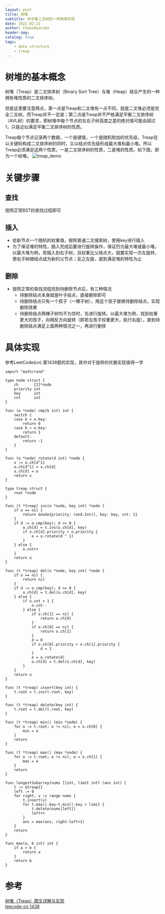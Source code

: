 ```yaml
---
layout: post
title: 树堆 
subtitle: 伪平衡二叉树的一种简单实现 
date: 2021-02-21
author: ChaosNyaruko
header-img: 
catalog: true
tags:
    - data structure
    - treap
---
```

# 树堆的基本概念
树堆（Treap）是二叉排序树（Binary Sort Tree）与堆（Heap）结合产生的一种拥有堆性质的二叉排序树。

但是这里要注意两点，第一点是Treap和二叉堆有一点不同，就是二叉堆必须是完全二叉树，而Treap并不一定是；第二点是Treap并不严格满足平衡二叉排序树（AVL树）的要求，即树堆中每个节点的左右子树高度之差的绝对值可能会超过1，只是近似满足平衡二叉排序树的性质。

Treap每个节点记录两个数据，一个是键值，一个是随机附加的优先级，Treap在以关键码构成二叉排序树的同时，又以结点优先级形成最大堆和最小堆。所以Treap必须满足这两个性质，一是二叉排序树的性质，二是堆的性质。如下图，即为一个树堆。
![treap_demo](/img/treap_demo.jpg)

# 关键步骤
## 查找
按照正常BST的查找过程即可
## 插入
- 给新节点一个随机的权重值，按照普通二叉搜索树，使用key进行插入
- 为了保证堆的特性，插入完成后要进行旋转操作，保证仍为最大堆或最小堆。以最大堆为例，若插入到右子树，且权重比父结点大，就要实现一次左旋转，使右子树根结点成为新的父节点；反之左旋，直到满足堆的特性为止
## 删除
- 按照正常的查找流程找到待删除节点后，有三种情况
    - 待删除结点本身就是叶子结点，直接删除即可
    - 待删除结点只有一个孩子（一棵子树），用这个孩子替换待删除结点，实现删除效果
    - 待删除结点两棵子树均不为空时，先进行旋转。以最大堆为例，找到权重更大的孩子，向相反方向旋转（即若左孩子权重更大，执行右旋），直到待删除结点满足上面两种情况之一，再进行删除
# 具体实现
参考LeetCode(cn) 第1438题的实现，其中对于旋转的优雅实现值得一学  
```
import "math/rand"

type node struct {
    ch       [2]*node
    priority int
    key      int
    cnt      int
}

func (o *node) cmp(b int) int {
    switch {
    case b < o.key:
        return 0
    case b > o.key:
        return 1
    default:
        return -1
    }
}

func (o *node) rotate(d int) *node {
    x := o.ch[d^1]
    o.ch[d^1] = x.ch[d]
    x.ch[d] = o
    return x
}

type treap struct {
    root *node
}

func (t *treap) ins(o *node, key int) *node {
    if o == nil {
        return &node{priority: rand.Int(), key: key, cnt: 1}
    }
    if d := o.cmp(key); d >= 0 {
        o.ch[d] = t.ins(o.ch[d], key)
        if o.ch[d].priority > o.priority {
            o = o.rotate(d ^ 1)
        }
    } else {
        o.cnt++
    }
    return o
}

func (t *treap) del(o *node, key int) *node {
    if o == nil {
        return nil
    }
    if d := o.cmp(key); d >= 0 {
        o.ch[d] = t.del(o.ch[d], key)
    } else {
        if o.cnt > 1 {
            o.cnt--
        } else {
            if o.ch[1] == nil {
                return o.ch[0]
            }
            if o.ch[0] == nil {
                return o.ch[1]
            }
            d = 0
            if o.ch[0].priority > o.ch[1].priority {
                d = 1
            }
            o = o.rotate(d)
            o.ch[d] = t.del(o.ch[d], key)
        }
    }
    return o
}

func (t *treap) insert(key int) {
    t.root = t.ins(t.root, key)
}

func (t *treap) delete(key int) {
    t.root = t.del(t.root, key)
}

func (t *treap) min() (min *node) {
    for o := t.root; o != nil; o = o.ch[0] {
        min = o
    }
    return
}

func (t *treap) max() (max *node) {
    for o := t.root; o != nil; o = o.ch[1] {
        max = o
    }
    return
}

func longestSubarray(nums []int, limit int) (ans int) {
    t := &treap{}
    left := 0
    for right, v := range nums {
        t.insert(v)
        for t.max().key-t.min().key > limit {
            t.delete(nums[left])
            left++
        }
        ans = max(ans, right-left+1)
    }
    return
}

func max(a, b int) int {
    if a > b {
        return a
    }
    return b
}
```
# 参考
[树堆（Treap）图文详解与实现](https://cloud.tencent.com/developer/article/1177129)  
[leecode-cn 1438](https://leetcode-cn.com/problems/longest-continuous-subarray-with-absolute-diff-less-than-or-equal-to-limit/solution/jue-dui-chai-bu-chao-guo-xian-zhi-de-zui-5bki/)
